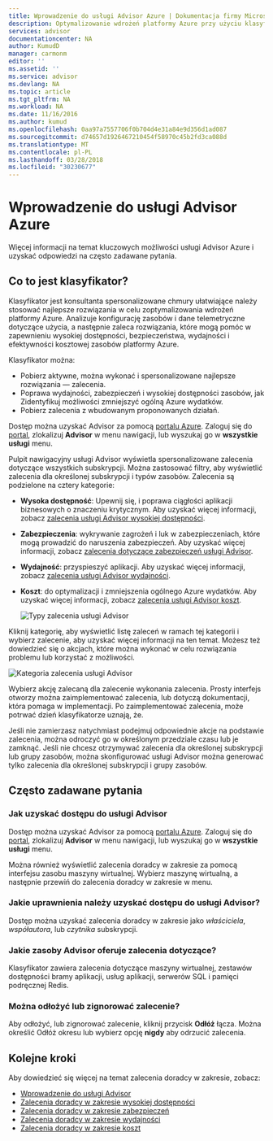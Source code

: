 ```yaml
---
title: Wprowadzenie do usługi Advisor Azure | Dokumentacja firmy Microsoft
description: Optymalizowanie wdrożeń platformy Azure przy użyciu klasyfikatora Azure.
services: advisor
documentationcenter: NA
author: KumudD
manager: carmonm
editor: ''
ms.assetid: ''
ms.service: advisor
ms.devlang: NA
ms.topic: article
ms.tgt_pltfrm: NA
ms.workload: NA
ms.date: 11/16/2016
ms.author: kumud
ms.openlocfilehash: 0aa97a7557706f0b704d4e31a84e9d356d1ad087
ms.sourcegitcommit: d74657d1926467210454f58970c45b2fd3ca088d
ms.translationtype: MT
ms.contentlocale: pl-PL
ms.lasthandoff: 03/28/2018
ms.locfileid: "30230677"
---
```

# <a name="introduction-to-azure-advisor"></a>Wprowadzenie do usługi Advisor Azure

Więcej informacji na temat kluczowych możliwości usługi Advisor Azure i uzyskać odpowiedzi na często zadawane pytania.

## <a name="what-is-advisor"></a>Co to jest klasyfikator?
Klasyfikator jest konsultanta spersonalizowane chmury ułatwiające należy stosować najlepsze rozwiązania w celu zoptymalizowania wdrożeń platformy Azure. Analizuje konfigurację zasobów i dane telemetryczne dotyczące użycia, a następnie zaleca rozwiązania, które mogą pomóc w zapewnieniu wysokiej dostępności, bezpieczeństwa, wydajności i efektywności kosztowej zasobów platformy Azure.

Klasyfikator można:
* Pobierz aktywne, można wykonać i spersonalizowane najlepsze rozwiązania — zalecenia. 
* Poprawa wydajności, zabezpieczeń i wysokiej dostępności zasobów, jak Zidentyfikuj możliwości zmniejszyć ogólną Azure wydatków.
* Pobierz zalecenia z wbudowanym proponowanych działań.

Dostęp można uzyskać Advisor za pomocą [portalu Azure](https://aka.ms/azureadvisordashboard). Zaloguj się do [portal](https://portal.azure.com), zlokalizuj **Advisor** w menu nawigacji, lub wyszukaj go w **wszystkie usługi** menu.

Pulpit nawigacyjny usługi Advisor wyświetla spersonalizowane zalecenia dotyczące wszystkich subskrypcji.  Można zastosować filtry, aby wyświetlić zalecenia dla określonej subskrypcji i typów zasobów.  Zalecenia są podzielone na cztery kategorie: 

* **Wysoka dostępność**: Upewnij się, i poprawa ciągłości aplikacji biznesowych o znaczeniu krytycznym. Aby uzyskać więcej informacji, zobacz [zalecenia usługi Advisor wysokiej dostępności](advisor-high-availability-recommendations.md).
* **Zabezpieczenia**: wykrywanie zagrożeń i luk w zabezpieczeniach, które mogą prowadzić do naruszenia zabezpieczeń. Aby uzyskać więcej informacji, zobacz [zalecenia dotyczące zabezpieczeń usługi Advisor](advisor-security-recommendations.md).
* **Wydajność**: przyspieszyć aplikacji. Aby uzyskać więcej informacji, zobacz [zalecenia usługi Advisor wydajności](advisor-performance-recommendations.md).
* **Koszt**: do optymalizacji i zmniejszenia ogólnego Azure wydatków. Aby uzyskać więcej informacji, zobacz [zalecenia usługi Advisor koszt](advisor-cost-recommendations.md).

  ![Typy zalecenia usługi Advisor](./media/advisor-overview/advisor-dashboard.png)

Kliknij kategorię, aby wyświetlić listę zaleceń w ramach tej kategorii i wybierz zalecenie, aby uzyskać więcej informacji na ten temat.  Możesz też dowiedzieć się o akcjach, które można wykonać w celu rozwiązania problemu lub korzystać z możliwości.

![Kategoria zalecenia usługi Advisor](./media/advisor-overview/advisor-ha-category-example.png) 

Wybierz akcję zalecaną dla zalecenie wykonania zalecenia.  Prosty interfejs otworzy można zaimplementować zalecenia, lub dotyczą dokumentacji, która pomaga w implementacji.  Po zaimplementować zalecenia, może potrwać dzień klasyfikatorze uznają, że.

Jeśli nie zamierzasz natychmiast podejmuj odpowiednie akcje na podstawie zalecenia, można odroczyć go w określonym przedziale czasu lub je zamknąć.  Jeśli nie chcesz otrzymywać zalecenia dla określonej subskrypcji lub grupy zasobów, można skonfigurować usługi Advisor można generować tylko zalecenia dla określonej subskrypcji i grupy zasobów.

## <a name="frequently-asked-questions"></a>Często zadawane pytania

### <a name="how-do-i-access-advisor"></a>Jak uzyskać dostępu do usługi Advisor
Dostęp można uzyskać Advisor za pomocą [portalu Azure](https://aka.ms/azureadvisordashboard). Zaloguj się do [portal](https://portal.azure.com), zlokalizuj **Advisor** w menu nawigacji, lub wyszukaj go w **wszystkie usługi** menu.

Można również wyświetlić zalecenia doradcy w zakresie za pomocą interfejsu zasobu maszyny wirtualnej. Wybierz maszynę wirtualną, a następnie przewiń do zalecenia doradcy w zakresie w menu. 

### <a name="what-permissions-do-i-need-to-access-advisor"></a>Jakie uprawnienia należy uzyskać dostępu do usługi Advisor?
 
Dostęp można uzyskać zalecenia doradcy w zakresie jako *właściciela*, *współautora*, lub *czytnika* subskrypcji.

### <a name="what-resources-does-advisor-provide-recommendations-for"></a>Jakie zasoby Advisor oferuje zalecenia dotyczące?

Klasyfikator zawiera zalecenia dotyczące maszyny wirtualnej, zestawów dostępności bramy aplikacji, usług aplikacji, serwerów SQL i pamięci podręcznej Redis.

### <a name="can-i-postpone-or-dismiss-a-recommendation"></a>Można odłożyć lub zignorować zalecenie?

Aby odłożyć, lub zignorować zalecenie, kliknij przycisk **Odłóż** łącza. Można określić Odłóż okresu lub wybierz opcję **nigdy** aby odrzucić zalecenia.

## <a name="next-steps"></a>Kolejne kroki

Aby dowiedzieć się więcej na temat zalecenia doradcy w zakresie, zobacz:

* [Wprowadzenie do usługi Advisor](advisor-get-started.md)
* [Zalecenia doradcy w zakresie wysokiej dostępności](advisor-high-availability-recommendations.md)
* [Zalecenia doradcy w zakresie zabezpieczeń](advisor-security-recommendations.md)
* [Zalecenia doradcy w zakresie wydajności](advisor-performance-recommendations.md)
* [Zalecenia doradcy w zakresie koszt](advisor-cost-recommendations.md)
